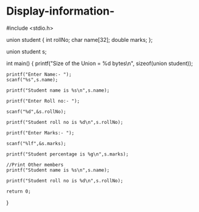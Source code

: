 # Display-information-
#include <stdio.h>

union student
{
  int rollNo;
  char name[32];
  double marks;
};

union student s;

int main()
{
    printf("Size of the Union = %d bytes\n", sizeof(union student));
    
    printf("Enter Name:- ");
    scanf("%s",s.name);

    printf("Student name is %s\n",s.name);
    
    printf("Enter Roll no:- ");

    scanf("%d",&s.rollNo);

    printf("Student roll no is %d\n",s.rollNo);
    
    printf("Enter Marks:- ");

    scanf("%lf",&s.marks);

    printf("Student percentage is %g\n",s.marks);
    
    //Print Other members
    printf("Student name is %s\n",s.name);

    printf("Student roll no is %d\n",s.rollNo);
  
    return 0;
}
